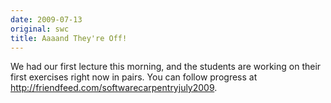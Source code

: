 ```yaml
---
date: 2009-07-13
original: swc
title: Aaaand They're Off!
---
```

<p>We had our first lecture this morning, and the students are working on their first exercises right now in pairs. You can follow progress at <a href="http://friendfeed.com/softwarecarpentryjuly2009">http://friendfeed.com/softwarecarpentryjuly2009</a>.</p>
